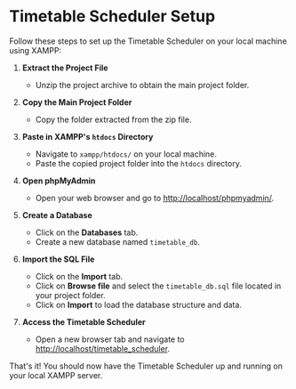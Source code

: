 # Timetable Scheduler Setup

Follow these steps to set up the Timetable Scheduler on your local machine using XAMPP:

1. **Extract the Project File**
   - Unzip the project archive to obtain the main project folder.

2. **Copy the Main Project Folder**
   - Copy the folder extracted from the zip file.

3. **Paste in XAMPP's `htdocs` Directory**
   - Navigate to `xampp/htdocs/` on your local machine.
   - Paste the copied project folder into the `htdocs` directory.

4. **Open phpMyAdmin**
   - Open your web browser and go to [http://localhost/phpmyadmin/](http://localhost/phpmyadmin/).

5. **Create a Database**
   - Click on the **Databases** tab.
   - Create a new database named `timetable_db`.

6. **Import the SQL File**
   - Click on the **Import** tab.
   - Click on **Browse file** and select the `timetable_db.sql` file located in your project folder.
   - Click on **Import** to load the database structure and data.

7. **Access the Timetable Scheduler**
   - Open a new browser tab and navigate to [http://localhost/timetable_scheduler](http://localhost/timetable_scheduler).

That's it! You should now have the Timetable Scheduler up and running on your local XAMPP server.
